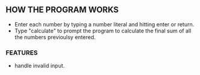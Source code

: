 ## HOW THE PROGRAM WORKS
- Enter each number by typing a number literal and hitting enter or return.
- Type "calculate" to prompt the program to calculate the final sum of all the numbers previoulsy entered.

### FEATURES
- handle invalid input.